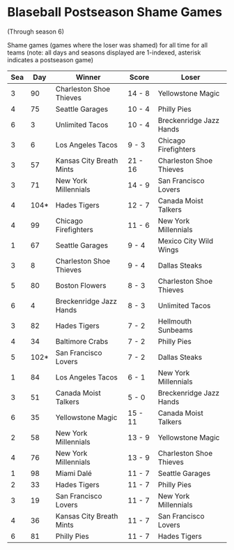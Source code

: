 # Blaseball Postseason Shame Games
(Through season 6)



Shame games (games where the loser was shamed) for all time for all teams (note: all days and seasons displayed are 1-indexed, asterisk indicates a postseason game)


| Sea | Day | Winner | Score | Loser | 
| ------ |------ |------ |------ |------ |
| 3 | 90 | Charleston Shoe Thieves | 14 - 8 | Yellowstone Magic | 
| 4 | 75 | Seattle Garages | 10 - 4 | Philly Pies | 
| 6 | 3 | Unlimited Tacos | 10 - 4 | Breckenridge Jazz Hands | 
| 3 | 6 | Los Angeles Tacos | 9 - 3 | Chicago Firefighters | 
| 3 | 57 | Kansas City Breath Mints | 21 - 16 | Charleston Shoe Thieves | 
| 3 | 71 | New York Millennials | 14 - 9 | San Francisco Lovers | 
| 4 | 104* | Hades Tigers | 12 - 7 | Canada Moist Talkers | 
| 4 | 99 | Chicago Firefighters | 11 - 6 | New York Millennials | 
| 1 | 67 | Seattle Garages | 9 - 4 | Mexico City Wild Wings | 
| 3 | 8 | Charleston Shoe Thieves | 9 - 4 | Dallas Steaks | 
| 5 | 80 | Boston Flowers | 8 - 3 | Charleston Shoe Thieves | 
| 6 | 4 | Breckenridge Jazz Hands | 8 - 3 | Unlimited Tacos | 
| 3 | 82 | Hades Tigers | 7 - 2 | Hellmouth Sunbeams | 
| 4 | 34 | Baltimore Crabs | 7 - 2 | Philly Pies | 
| 5 | 102* | San Francisco Lovers | 7 - 2 | Dallas Steaks | 
| 1 | 84 | Los Angeles Tacos | 6 - 1 | New York Millennials | 
| 3 | 51 | Canada Moist Talkers | 5 - 0 | Breckenridge Jazz Hands | 
| 6 | 35 | Yellowstone Magic | 15 - 11 | Canada Moist Talkers | 
| 2 | 58 | New York Millennials | 13 - 9 | Yellowstone Magic | 
| 4 | 76 | New York Millennials | 13 - 9 | Charleston Shoe Thieves | 
| 1 | 98 | Miami Dalé | 11 - 7 | Seattle Garages | 
| 2 | 33 | Hades Tigers | 11 - 7 | Philly Pies | 
| 3 | 19 | San Francisco Lovers | 11 - 7 | New York Millennials | 
| 4 | 36 | Kansas City Breath Mints | 11 - 7 | San Francisco Lovers | 
| 6 | 81 | Philly Pies | 11 - 7 | Hades Tigers | 



